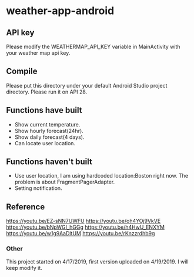 # weather-app-android

## API key
Please modify the WEATHERMAP_API_KEY variable in MainActivity with your weather map api key.

## Compile
Please put this directory under your default Android Studio project directory.
Please run it on API 28.

## Functions have built
- Show current temperature.
- Show hourly forecast(24hr).
- Show daily forecast(4 days).
- Can locate user location.

## Functions haven't built
- Use user location, I am using hardcoded location:Boston right now. The problem is about FragmentPagerAdapter.
- Setting notification.


## Reference
https://youtu.be/EZ-sNN7UWFU
https://youtu.be/oh4YOj9VkVE
https://youtu.be/bNpWGI_hGGg
https://youtu.be/h4HwU_ENXYM
https://youtu.be/w1g9AaDltUM
https://youtu.be/rKnzzrdhb9g

### Other
This project started on 4/17/2019, first version uploaded on 4/19/2019.
I will keep modify it.
